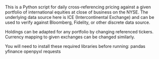 This is a Python script for daily cross-referencing pricing against a given portfolio of international equities at close of business on the NYSE. The underlying data source here is ICE (Intercontinental Exchange) and can be used to verify against Bloomberg, Fidelity, or other discrete data source.

Holdings can be adapted for any portfolio by changing referenced tickers. Currency mapping to given exchanges can be changed similarly.

You will need to install these required libraries before running:
  pandas
  yfinance
  openpyxl
  requests
